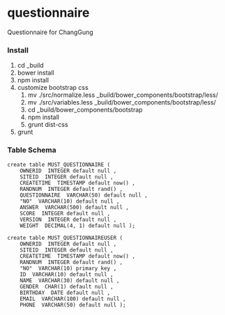 questionnaire
=============

Questionnaire for ChangGung

### Install

1. cd _build
1. bower install
1. npm install
1. customize bootstrap css
	1. mv ./src/normalize.less \_build/bower_components/bootstrap/less/
	1. mv ./src/variables.less \_build/bower_components/bootstrap/less/
	1. cd \_build/bower_components/bootstrap
	1. npm install
	1. grunt dist-css
1. grunt

### Table Schema

	create table MUST_QUESTIONNAIRE (
		OWNERID  INTEGER default null ,
		SITEID  INTEGER default null ,
		CREATETIME  TIMESTAMP default now() ,
		RANDNUM  INTEGER default rand() ,
		QUESTIONNAIRE  VARCHAR(50) default null ,
		"NO"  VARCHAR(10) default null ,
		ANSWER  VARCHAR(500) default null ,
		SCORE  INTEGER default null ,
		VERSION  INTEGER default null ,
		WEIGHT  DECIMAL(4, 1) default null );
		
	create table MUST_QUESTIONNAIREUSER (
		OWNERID  INTEGER default null ,
		SITEID  INTEGER default null ,
		CREATETIME  TIMESTAMP default now() ,
		RANDNUM  INTEGER default rand() ,
		"NO"  VARCHAR(10) primary key ,
		ID  VARCHAR(10) default null ,
		NAME  VARCHAR(30) default null ,
		GENDER  CHAR(1) default null ,
		BIRTHDAY  DATE default null ,
		EMAIL  VARCHAR(100) default null ,
		PHONE  VARCHAR(50) default null );
